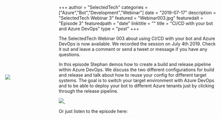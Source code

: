 +++
author = "SelectedTech"
categories = ["Azure","Bot","Development","Webinar"]
date = "2019-07-17"
description = "SelectedTech Webinar 3"
featured = "Webinar003.jpg"
featuredalt = "Episode 3"
featuredpath = "date"
linktitle = ""
title = "CI/CD with your bot and Azure DevOps"
type = "post"
+++

The SelectedTech Webinar 003 about using CI/CD with your bot and Azure DevOps is now available. We recorded the session on July 4th 2019. Check it out and leave a comment or send a tweet or message if you have any questions.

In this episode Stephan demos how to create a build and release pipeline within Azure DevOps. We discuss the two different configurations for build and release and talk about how to reuse your config for different target systems. The goal is to switch your target environment with Azure DevOps and to be able to deploy your bot to different Azure tenants just by clicking through the release pipeline.

<a data-fancybox href="https://youtu.be/6Wm1mK_KBAk">
    <img class="card-img-top img-fluid" src="https://img.youtube.com/vi/6Wm1mK_KBAk/mqdefault.jpg">
    <img src="/img/play.gif" style="position: relative; width:auto; background:transparent;top: -75px; left: -190px;"/>
</a>

Or just listen to the episode here:

<div id="buzzsprout-player-1467790"></div>
<script src="https://www.buzzsprout.com/482989/1467790-interview-with-anna-chu-from-microsoft.js?container_id=buzzsprout-player-1467790&player=small" type="text/javascript" charset="utf-8"></script>